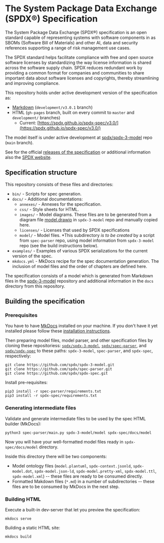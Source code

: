 # The System Package Data Exchange (SPDX®) Specification

The System Package Data Exchange (SPDX®) specification is an open standard
capable of representing systems with software components in as SBOMs
(Software Bill of Materials) and other AI, data and security references
supporting a range of risk management use cases.

The SPDX standard helps facilitate compliance with free and open source
software licenses by standardizing the way license information is shared across
the software supply chain. SPDX reduces redundant work by providing a common
format for companies and communities to share important data about software
licenses and copyrights, thereby streamlining and improving compliance.

This repository holds under active development version of the specification as:

- [Markdown](https://github.com/spdx/spdx-spec/tree/development/v3.0.1/docs)
  (`development/v3.0.1` branch)
- HTML (`gh-pages` branch, built on every commit to `master` and `development/`
  branches)
  - Current: [https://spdx.github.io/spdx-spec/v3.0/](https://spdx.github.io/spdx-spec/v3.0/)

The model itself is under active development at [spdx/spdx-3-model](https://github.com/spdx/spdx-3-model/)
repo (`main` branch).

See for the official
[releases of the specification](https://spdx.org/specifications)
or additional information also the [SPDX website](https://spdx.org).

## Specification structure

This repository consists of these files and directories:

- `bin/` - Scripts for spec generation.
- `docs/` - Additional documentations:
  - `annexes/` - Annexes for the specification.
  - `css/` - Style sheets for HTML.
  - `images/` - Model diagrams. These files are to be generated from a diagram
    file [model.drawio](https://github.com/spdx/spdx-3-model/blob/main/model.drawio)
    in `spdx-3-model` repo and manually copied here.
  - `licenses/` - Licenses that used by SPDX specifications
  - `model/` - Model files. *This subdirectory _is to be created_ by a script
    from `spec-parser` repo, using model information from `spdx-3-model` repo
    (see the build instructions below).
- `examples/` - Examples of various SPDX serializations for the current version
  of the spec.
- `mkdocs.yml` - MkDocs recipe for the spec documentation generation. The
  inclusion of model files and the order of chapters are defined here.

The specification consists of a model which is generated from Markdown files in
the [spdx-3-model](https://github.com/spdx/spdx-3-model) repository and
additional information in the `docs` directory from this repository.

## Building the specification

### Prerequisites

You have to have [MkDocs](http://mkdocs.org) installed on your machine.
If you don't have it yet installed please follow these
[installation instructions](http://www.mkdocs.org/#installation).

Then preparing model files, model parser, and other specification files
by cloning these repositoriess:
[`spdx/spdx-3-model`](https://github.com/spdx/spdx-3-model),
[`spdx/spec-parser`](https://github.com/spdx/spec-parser), and
[`spdx/spdx-spec`](https://github.com/spdx/spdx-spec)
to these paths: `spdx-3-model`, `spec-parser`, and `spdx-spec`, respectively:

```shell
git clone https://github.com/spdx/spdx-3-model.git
git clone https://github.com/spdx/spec-parser.git
git clone https://github.com/spdx/spdx-spec.git
```

Install pre-requisites:

```shell
pip3 install -r spec-parser/requirements.txt
pip3 install -r spdx-spec/requirements.txt
```

### Generating intermediate files

Validate and generate intermediate files to be used by the spec HTML builder
(MkDocs):

```shell
python3 spec-parser/main.py spdx-3-model/model spdx-spec/docs/model
```

Now you will have your well-formatted model files ready in
`spdx-spec/docs/model` directory.

Inside this directory there will be two components:

- Model ontology files (`model.plantuml`, `spdx-context.jsonld`,
  `spdx-model.dot`, `spdx-model.json-ld`, `spdx-model.pretty-xml`,
  `spdx-model.ttl`, `spdx-model.xml`) -- these files are ready to be consumed
  directly.
- Formatted Makdown files (`*.md`) in a number of subdirectories -- these
  files are to be consumed by MkDocs in the next step.

### Building HTML

Execute a built-in dev-server that let you preview the specification:

```shell
mkdocs serve
```

Building a static HTML site:

```shell
mkdocs build
```
